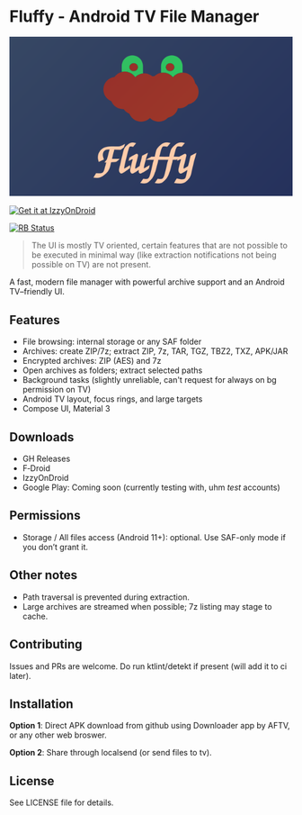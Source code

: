 
# Fluffy - Android TV File Manager

![Banner](assets/banner.svg)


[<img src="https://gitlab.com/IzzyOnDroid/repo/-/raw/master/assets/IzzyOnDroidButtonGreyBorder_nofont.png" height="80" alt="Get it at IzzyOnDroid">](https://apt.izzysoft.de/packages/app.fluffy)

[<img src="https://shields.rbtlog.dev/simple/app.fluffy?style=for-the-badge" alt="RB Status">](https://shields.rbtlog.dev/app.fluffy)

> The UI is mostly TV oriented, certain features that are not possible to be executed in minimal way (like extraction notifications not being possible on TV) are not present.

A fast, modern file manager with powerful archive support and an Android TV–friendly UI.

## Features
- File browsing: internal storage or any SAF folder
- Archives: create ZIP/7z; extract ZIP, 7z, TAR, TGZ, TBZ2, TXZ, APK/JAR
- Encrypted archives: ZIP (AES) and 7z
- Open archives as folders; extract selected paths
- Background tasks (slightly unreliable, can't request for always on bg permission on TV)
- Android TV layout, focus rings, and large targets
- Compose UI, Material 3

## Downloads
- GH Releases
- F‑Droid
- IzzyOnDroid
- Google Play: Coming soon (currently testing with, uhm *test* accounts)

## Permissions
- Storage / All files access (Android 11+): optional. Use SAF-only mode if you don’t grant it.

## Other notes
- Path traversal is prevented during extraction.
- Large archives are streamed when possible; 7z listing may stage to cache.

## Contributing
Issues and PRs are welcome. Do run ktlint/detekt if present (will add it to ci later).

## Installation
**Option 1**: Direct APK download from github using Downloader app by AFTV, or any other web broswer. 

**Option 2**: Share through localsend (or send files to tv).

## License
See LICENSE file for details.
